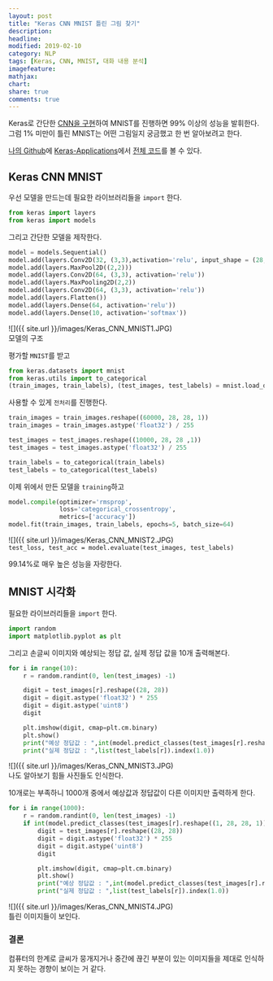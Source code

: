 ```yaml
---
layout: post
title: "Keras CNN MNIST 틀린 그림 찾기"
description: 
headline: 
modified: 2019-02-10
category: NLP
tags: [Keras, CNN, MNIST, 대화 내용 분석]
imagefeature: 
mathjax: 
chart: 
share: true
comments: true
---
```


Keras로 간단한 [CNN을 구현](https://github.com/newhiwoong/Keras-Applications/blob/master/01_CNN_MNIST.ipynb)하여 MNIST를 진행하면 99% 이상의 성능을 발휘한다. 그럼 1% 미만이 틀린 MNIST는 어떤 그림일지 궁금했고 한 번 알아보려고 한다.

[나의 Github](https://github.com/newhiwoong)에 [Keras-Applications](https://github.com/newhiwoong/Keras-Applications)에서 [전체 코드](https://github.com/newhiwoong/Keras-Applications/blob/master/01_CNN_MNIST.ipynb)를 볼 수 있다.

## Keras CNN MNIST 

우선 모델을 만드는데 필요한 라이브러리들을 `import` 한다.
```python
from keras import layers
from keras import models
```

그리고 간단한 모델을 제작한다.
```python
model = models.Sequential()
model.add(layers.Conv2D(32, (3,3),activation='relu', input_shape = (28,28,1)))
model.add(layers.MaxPool2D((2,2)))
model.add(layers.Conv2D(64, (3,3), activation='relu'))
model.add(layers.MaxPooling2D(2,2))
model.add(layers.Conv2D(64, (3,3), activation='relu'))
model.add(layers.Flatten())
model.add(layers.Dense(64, activation='relu'))
model.add(layers.Dense(10, activation='softmax'))
```

![]({{ site.url }}/images/Keras_CNN_MNIST1.JPG)  
모델의 구조

평가할 `MNIST`를 받고 
```python
from keras.datasets import mnist
from keras.utils import to_categorical
(train_images, train_labels), (test_images, test_labels) = mnist.load_data()
```

사용할 수 있게 `전처리`를 진행한다.
```python
train_images = train_images.reshape((60000, 28, 28, 1))
train_images = train_images.astype('float32') / 255

test_images = test_images.reshape((10000, 28, 28 ,1))
test_images = test_images.astype('float32') / 255

train_labels = to_categorical(train_labels)
test_labels = to_categorical(test_labels)
```

이제 위에서 만든 모델을 `training`하고
```python
model.compile(optimizer='rmsprop',
              loss='categorical_crossentropy',
              metrics=['accuracy'])
model.fit(train_images, train_labels, epochs=5, batch_size=64)
```

![]({{ site.url }}/images/Keras_CNN_MNIST2.JPG)  
`test_loss, test_acc = model.evaluate(test_images, test_labels)`

99.14%로 매우 높은 성능을 자랑한다.

## MNIST 시각화
필요한 라이브러리들을 `import` 한다.
```python
import random
import matplotlib.pyplot as plt
```

그리고 손글씨 이미지와 예상되는 정답 값, 실제 정답 값을 10개 출력해본다.
```python
for i in range(10):
    r = random.randint(0, len(test_images) -1)

    digit = test_images[r].reshape((28, 28))
    digit = digit.astype('float32') * 255
    digit = digit.astype('uint8')
    digit

    plt.imshow(digit, cmap=plt.cm.binary)
    plt.show()
    print("예상 정답값 : ",int(model.predict_classes(test_images[r].reshape((1, 28, 28, 1)))))
    print("실제 정답값 : ",list(test_labels[r]).index(1.0))

```

![]({{ site.url }}/images/Keras_CNN_MNIST3.JPG)  
나도 알아보기 힘들 사진들도 인식한다.

10개로는 부족하니 1000개 중에서 예상값과 정답값이 다른 이미지만 출력하게 한다.
```python
for i in range(1000):
    r = random.randint(0, len(test_images) -1)
    if int(model.predict_classes(test_images[r].reshape((1, 28, 28, 1)))) != list(test_labels[r]).index(1.0):
        digit = test_images[r].reshape((28, 28))
        digit = digit.astype('float32') * 255
        digit = digit.astype('uint8')
        digit

        plt.imshow(digit, cmap=plt.cm.binary)
        plt.show()
        print("예상 정답값 : ",int(model.predict_classes(test_images[r].reshape((1, 28, 28, 1)))))
        print("실제 정답값 : ",list(test_labels[r]).index(1.0))
```

![]({{ site.url }}/images/Keras_CNN_MNIST4.JPG)  
틀린 이미지들이 보인다.

### 결론

컴퓨터의 한계로 글씨가 뭉개지거나 중간에 끊긴 부분이 있는 이미지들을 제대로 인식하지 못하는 경향이 보이는 거 같다.
